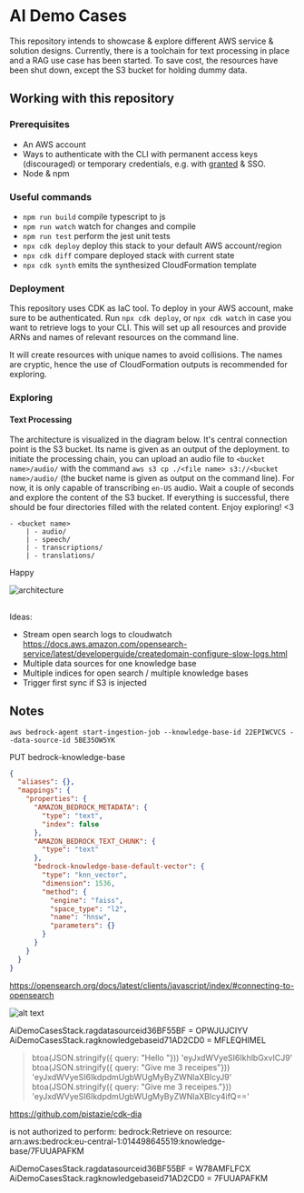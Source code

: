 # AI Demo Cases

This repository intends to showcase & explore different AWS service & solution designs. Currently, there is a toolchain for text processing in place and a RAG use case has been started. To save cost, the resources have been shut down, except the S3 bucket for holding dummy data.

## Working with this repository

### Prerequisites

- An AWS account
- Ways to authenticate with the CLI with permanent access keys (discouraged) or temporary credentials, e.g. with [granted](https://www.granted.dev/) & SSO.
- Node & npm

### Useful commands

- `npm run build` compile typescript to js
- `npm run watch` watch for changes and compile
- `npm run test` perform the jest unit tests
- `npx cdk deploy` deploy this stack to your default AWS account/region
- `npx cdk diff` compare deployed stack with current state
- `npx cdk synth` emits the synthesized CloudFormation template

### Deployment

This repository uses CDK as IaC tool. To deploy in your AWS account, make sure to be authenticated. Run `npx cdk deploy`, or `npx cdk watch` in case you want to retrieve logs to your CLI. This will set up all resources and provide ARNs and names of relevant resources on the command line.

It will create resources with unique names to avoid collisions. The names are cryptic, hence the use of CloudFormation outputs is recommended for exploring.

### Exploring

#### Text Processing

The architecture is visualized in the diagram below. It's central connection point is the S3 bucket. Its name is given as an output of the deployment.
to initiate the processing chain, you can upload an audio file to `<bucket name>/audio/` with the command `aws s3 cp ./<file name> s3://<bucket name>/audio/` (the bucket name is given as output on the command line). For now, it is only capable of transcribing `en-US` audio. Wait a couple of seconds and explore the content of the S3 bucket. If everything is successful, there should be four directories filled with the related content. Enjoy exploring! <3

```
- <bucket name>
    | - audio/
    | - speech/
    | - transcriptions/
    | - translations/
```

Happy

![architecture](./docs/architecture-diagram.drawio.svg)

##

Ideas:

- Stream open search logs to cloudwatch https://docs.aws.amazon.com/opensearch-service/latest/developerguide/createdomain-configure-slow-logs.html
- Multiple data sources for one knowledge base
- Multiple indices for open search / multiple knowledge bases
- Trigger first sync if S3 is injected

## Notes

`aws bedrock-agent start-ingestion-job --knowledge-base-id 22EPIWCVCS --data-source-id 5BE35OW5YK`

PUT bedrock-knowledge-base

```json
{
  "aliases": {},
  "mappings": {
    "properties": {
      "AMAZON_BEDROCK_METADATA": {
        "type": "text",
        "index": false
      },
      "AMAZON_BEDROCK_TEXT_CHUNK": {
        "type": "text"
      },
      "bedrock-knowledge-base-default-vector": {
        "type": "knn_vector",
        "dimension": 1536,
        "method": {
          "engine": "faiss",
          "space_type": "l2",
          "name": "hnsw",
          "parameters": {}
        }
      }
    }
  }
}
```

https://opensearch.org/docs/latest/clients/javascript/index/#connecting-to-opensearch

![alt text](image.png)

AiDemoCasesStack.ragdatasourceid36BF55BF = OPWJUJCIYV
AiDemoCasesStack.ragknowledgebaseid71AD2CD0 = MFLEQHIMEL

> btoa(JSON.stringify({ query: "Hello "}))
> 'eyJxdWVyeSI6IkhlbGxvICJ9'
> btoa(JSON.stringify({ query: "Give me 3 receipes"}))
> 'eyJxdWVyeSI6IkdpdmUgbWUgMyByZWNlaXBlcyJ9'
> btoa(JSON.stringify({ query: "Give me 3 receipes."}))
> 'eyJxdWVyeSI6IkdpdmUgbWUgMyByZWNlaXBlcy4ifQ=='

https://github.com/pistazie/cdk-dia

is not authorized to perform: bedrock:Retrieve on resource: arn:aws:bedrock:eu-central-1:014498645519:knowledge-base/7FUUAPAFKM

AiDemoCasesStack.ragdatasourceid36BF55BF = W78AMFLFCX
AiDemoCasesStack.ragknowledgebaseid71AD2CD0 = 7FUUAPAFKM
